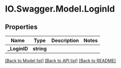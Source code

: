 # IO.Swagger.Model.LoginId
## Properties

Name | Type | Description | Notes
------------ | ------------- | ------------- | -------------
**_LoginID** | **string** |  | 

[[Back to Model list]](../README.md#documentation-for-models) [[Back to API list]](../README.md#documentation-for-api-endpoints) [[Back to README]](../README.md)

